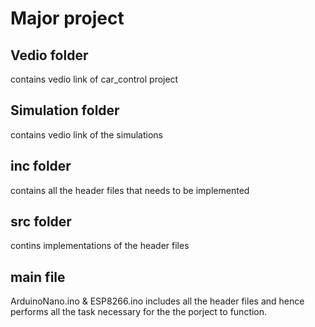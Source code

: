# Major project

## Vedio folder
contains vedio link of car_control project

## Simulation folder
contains vedio link of the simulations

## inc folder 
contains all the header files that needs to be implemented

## src folder
contins implementations of the header files

## main file
ArduinoNano.ino & ESP8266.ino includes all the header files and hence performs all the task necessary for the the porject to function.


